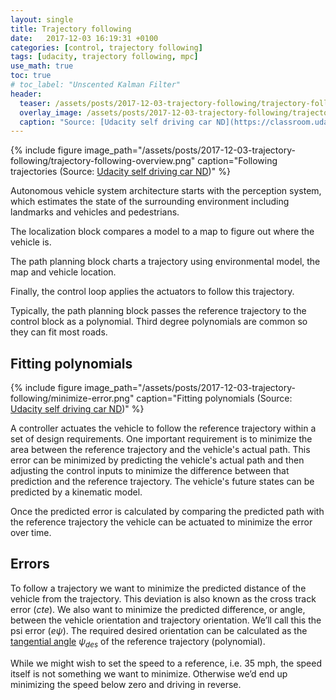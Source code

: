 ```yaml
---
layout: single
title: Trajectory following
date:   2017-12-03 16:19:31 +0100
categories: [control, trajectory following]
tags: [udacity, trajectory following, mpc]
use_math: true
toc: true
# toc_label: "Unscented Kalman Filter"
header:
  teaser: /assets/posts/2017-12-03-trajectory-following/trajectory-following-overview.png
  overlay_image: /assets/posts/2017-12-03-trajectory-following/trajectory-following-overview.png
  caption: "Source: [Udacity self driving car ND](https://classroom.udacity.com/nanodegrees/nd013/parts/40f38239-66b6-46ec-ae68-03afd8a601c8/modules/f1820894-8322-4bb3-81aa-b26b3c6dcbaf/lessons/af4fcd4f-eb1f-43d8-82b3-17bb1e71695f/concepts/7e93146c-7097-46c7-8a9f-3e3110dd854b)"
---
```


{% include figure image_path="/assets/posts/2017-12-03-trajectory-following/trajectory-following-overview.png" caption="Following trajectories (Source: [Udacity self driving car ND](https://classroom.udacity.com/nanodegrees/nd013/parts/40f38239-66b6-46ec-ae68-03afd8a601c8/modules/f1820894-8322-4bb3-81aa-b26b3c6dcbaf/lessons/af4fcd4f-eb1f-43d8-82b3-17bb1e71695f/concepts/7e93146c-7097-46c7-8a9f-3e3110dd854b))" %}

Autonomous vehicle system architecture starts with the perception system, which estimates the state of
the surrounding environment including landmarks and vehicles and pedestrians.

The localization block compares a model to a map to figure out where the vehicle is.

The path planning block charts a trajectory using environmental model, the map and vehicle location.

Finally, the control loop applies the actuators to follow this trajectory.

Typically, the path planning block passes the reference trajectory to the control block as a polynomial.
Third degree polynomials are common so they can fit most roads.

## Fitting polynomials

{% include figure image_path="/assets/posts/2017-12-03-trajectory-following/minimize-error.png" caption="Fitting polynomials (Source: [Udacity self driving car ND](https://classroom.udacity.com/nanodegrees/nd013/parts/40f38239-66b6-46ec-ae68-03afd8a601c8/modules/f1820894-8322-4bb3-81aa-b26b3c6dcbaf/lessons/af4fcd4f-eb1f-43d8-82b3-17bb1e71695f/concepts/e88c2080-1abc-4800-a83c-83f52b2ca0c8))" %}

A controller actuates the vehicle to follow the reference trajectory within a set of design requirements.
One important requirement is to minimize the area between the reference trajectory and the vehicle's actual path.
This error can be minimized by predicting the vehicle's actual path and then adjusting the control inputs to minimize the difference between
that prediction and the reference trajectory. The vehicle's future states can be predicted by a kinematic model.

Once the predicted error is calculated by comparing the predicted path with the reference trajectory the vehicle can be actuated to minimize the error over time.


## Errors

To follow a trajectory we want to minimize the predicted distance of the vehicle from the trajectory. This deviation is also known as the cross track error ($cte$).
We also want to minimize the predicted difference, or angle, between the vehicle orientation and trajectory orientation. We’ll call this the psi error ($e\psi$).
The required desired orientation can be calculated as the [tangential angle](https://en.wikipedia.org/wiki/Tangential_angle) $\psi_{des}$ of the reference trajectory (polynomial).

While we might wish to set the speed to a reference, i.e. 35 mph, the speed itself is not something we want to minimize.
Otherwise we’d end up minimizing the speed below zero and driving in reverse.
